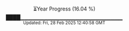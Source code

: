 <p align="center">
⏳Year Progress (16.04 %) <br>
████▁▁▁▁▁▁▁▁▁▁▁▁▁▁▁▁▁▁▁▁▁▁▁▁▁▁ <br>
<sub>Updated: Fri, 28 Feb 2025 12:40:58 GMT</sub>
</p>


